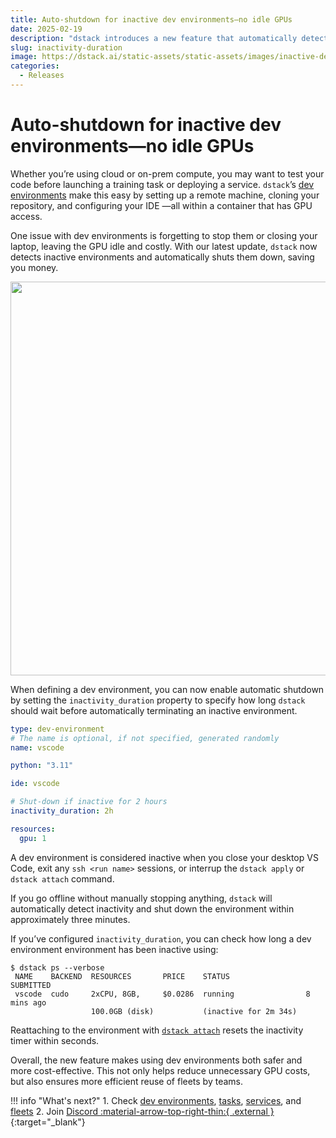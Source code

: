 ```yaml
---
title: Auto-shutdown for inactive dev environments—no idle GPUs
date: 2025-02-19
description: "dstack introduces a new feature that automatically detects and shuts down inactive dev environments, helping you avoid wasted GPU costs."  
slug: inactivity-duration
image: https://dstack.ai/static-assets/static-assets/images/inactive-dev-environments-auto-shutdown.png
categories:
  - Releases
---
```


# Auto-shutdown for inactive dev environments—no idle GPUs

Whether you’re using cloud or on-prem compute, you may want to test your code before launching a
training task or deploying a service. `dstack`’s [dev environments](../../docs/concepts/dev-environments.md)
make this easy by setting up a remote machine, cloning your repository, and configuring your IDE —all within 
a container that has GPU access.

One issue with dev environments is forgetting to stop them or closing your laptop, leaving the GPU idle and costly. With
our latest update, `dstack` now detects inactive environments and automatically shuts them down, saving you money.

<img src="https://dstack.ai/static-assets/static-assets/images/inactive-dev-environments-auto-shutdown.png" width="630"/>

<!-- more -->

When defining a dev environment, you can now enable automatic shutdown by setting the
`inactivity_duration` property to specify how long `dstack` should wait before 
automatically terminating an inactive environment.

```yaml
type: dev-environment
# The name is optional, if not specified, generated randomly
name: vscode

python: "3.11"

ide: vscode

# Shut-down if inactive for 2 hours
inactivity_duration: 2h

resources:
  gpu: 1
```

A dev environment is considered inactive when you close your desktop VS Code, exit any `ssh <run name>` sessions, or
interrup the `dstack apply` or `dstack attach` command. 

If you go offline without manually stopping anything, `dstack` will
automatically detect inactivity and shut down the environment within approximately three minutes.

If you’ve configured `inactivity_duration`, you can check how long a dev environment environment has been inactive using:

<div class="termy">

```shell
$ dstack ps --verbose
 NAME    BACKEND  RESOURCES       PRICE    STATUS                 SUBMITTED
 vscode  cudo     2xCPU, 8GB,     $0.0286  running                8 mins ago
                  100.0GB (disk)           (inactive for 2m 34s)
```

</div>

Reattaching to the environment with [`dstack attach`](../../docs/reference/cli/dstack/attach.md)
resets the inactivity timer within seconds.

Overall, the new feature makes using dev environments both safer and more cost-effective.
This not only helps reduce unnecessary GPU costs, but also ensures more efficient reuse of 
fleets by teams.

!!! info "What's next?"
    1. Check [dev environments](../../docs/concepts/dev-environments.md), 
       [tasks](../../docs/concepts/tasks.md), [services](../../docs/concepts/services.md),
       and [fleets](../../docs/concepts/fleets.md)
    2. Join [Discord :material-arrow-top-right-thin:{ .external }](https://discord.gg/u8SmfwPpMd){:target="_blank"}
